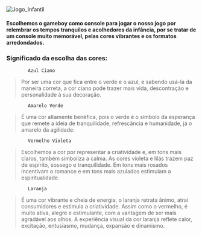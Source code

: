 ![Jogo_Infantil](https://user-images.githubusercontent.com/102592994/163997382-b0372ed6-aeb4-4f13-9522-bb1287586d2c.jpg)
#### Escolhemos o gameboy como console para jogar o nosso jogo por relembrar os tempos tranquilos e acolhedores da infância, por se tratar de um console muito memorável, pelas cores vibrantes e os formatos arredondados.

### Significado da escolha das cores:

            Azul Ciano				
> Por ser  uma cor que fica entre o verde e o azul, e sabendo usá-la da maneira correta, a cor ciano pode trazer mais vida, descontração e personalidade à sua decoração.

            Amarelo Verde	
> É uma cor altamente benéfica, pois o verde é o símbolo da esperança que remete a ideia de tranquilidade, refrescância e humanidade, já o amarelo da agilidade.

            Vermelho Violeta			
> Escolhemos a cor por representar a criatividade e, em tons mais claros, também simboliza a calma. As cores violeta e lilás trazem paz de espírito, sossego e tranquilidade. Em tons mais rosados incentivam o romance e em tons mais azulados estimulam a espiritualidade.

            Laranja
> É uma cor vibrante e cheia de energia, o laranja retrata ânimo, atrai consumidores e estimula a criatividade. Assim como o vermelho, é muito ativa, alegre e estimulante, com a vantagem de ser mais agradável aos olhos. A experiência visual da cor laranja reflete calor, excitação, entusiasmo, mudança, expansão e dinamismo.
